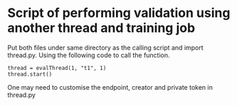 # Script of performing validation using another thread and training job

Put both files under same directory as the calling script and import thread.py. 
Using the following code to call the function.
```
thread = evalThread(1, "t1", 1)
thread.start()
```

One may need to customise the endpoint, creator and private token in thread.py
